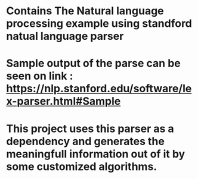 # Contains The Natural language processing example using standford natual language parser
# Sample output of the parse can be seen on link : https://nlp.stanford.edu/software/lex-parser.html#Sample
# This project uses this parser as a dependency and generates the meaningfull information out of it by some customized algorithms.
